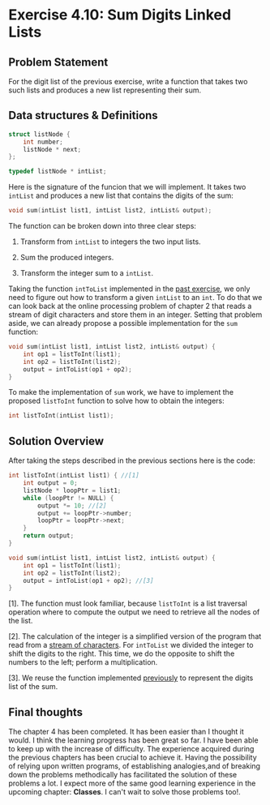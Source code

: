 # Exercise 4.10: Sum Digits Linked Lists

## Problem Statement

For the digit list of the previous exercise, write a function that takes two
such lists and produces a new list representing their sum.

## Data structures & Definitions

```cpp
struct listNode {
    int number;
    listNode * next;
};

typedef listNode * intList;
```

Here is the signature of the funcion that we will implement. It takes two
`intList` and produces a new list that contains the digits of the sum:

```cpp
void sum(intList list1, intList list2, intList& output);
```

The function can be broken down into three clear steps:

1. Transform from `intList` to integers the two input lists.

2. Sum the produced integers.

3. Transform the integer sum to a `intList`.

Taking the function `intToList` implemented in the [past exercise][4-9], we
only need to figure out how to transform a given `intList` to an `int`. To do
that we can look back at the online processing problem of chapter 2 that reads
a stream of digit characters and store them in an integer. Setting that problem
aside, we can already propose a possible implementation for the `sum` function:

```cpp
void sum(intList list1, intList list2, intList& output) {
    int op1 = listToInt(list1);
    int op2 = listToInt(list2);
    output = intToList(op1 + op2);
}
```

To make the implementation of `sum` work, we have to implement the proposed
`listToInt` function to solve how to obtain the integers:

```cpp
int listToInt(intList list1);
```

## Solution Overview

After taking the steps described in the previous sections here is the code:

```cpp
int listToInt(intList list1) { //[1]
    int output = 0;
    listNode * loopPtr = list1;
    while (loopPtr != NULL) {
        output *= 10; //[2]
        output += loopPtr->number;
        loopPtr = loopPtr->next;
    }    
    return output;
}

void sum(intList list1, intList list2, intList& output) {
    int op1 = listToInt(list1);
    int op2 = listToInt(list2);
    output = intToList(op1 + op2); //[3]
}
```

[1]. The function must look familiar, because `listToInt` is a list traversal
operation where to compute the output we need to retrieve all the nodes of the
list.

[2]. The calculation of the integer is a simplified version of the program that
read from a [stream of characters][dec-to-bin]. For `intToList` we divided the
integer to shift the digits to the right. This time, we do the opposite to shift
the numbers to the left; perform a multiplication.

[3]. We reuse the function implemented [previously][4-9] to represent the digits
list of the sum.

## Final thoughts

The chapter 4 has been completed. It has been easier than I thought it would. I
think the learning progress has been great so far. I have been able to keep up
with the increase of difficulty. The experience acquired during the previous
chapters has been crucial to achieve it. Having the possibility of relying upon
written programs, of establishing analogies,and of breaking down the problems
methodically has facilitated the solution of these problems a lot. I expect more
of the same good learning experience in the upcoming chapter: **Classes**. I
can't wait to solve those problems too!.

<!--Links-->
[4-9]:(https://github.com/SanzCeb/think-like-a-programmer/tree/main/exercises/chapter02/exercises/chapter04/4-9)
[dec-to-bin]:(https://github.com/SanzCeb/think-like-a-programmer/tree/main/exercises/chapter02/exercises/chapter02/2-6/dec-to-bin/main.cpp#L18)
